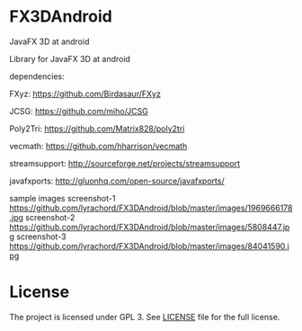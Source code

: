 # FX3DAndroid
JavaFX 3D at android

Library for JavaFX 3D at android

dependencies:

FXyz: https://github.com/Birdasaur/FXyz

JCSG: https://github.com/miho/JCSG

Poly2Tri: https://github.com/Matrix828/poly2tri

vecmath: https://github.com/hharrison/vecmath

streamsupport: http://sourceforge.net/projects/streamsupport

javafxports: http://gluonhq.com/open-source/javafxports/

sample images
screenshot-1 https://github.com/lyrachord/FX3DAndroid/blob/master/images/1969666178.jpg
screenshot-2 https://github.com/lyrachord/FX3DAndroid/blob/master/images/5808447.jpg
screenshot-3 https://github.com/lyrachord/FX3DAndroid/blob/master/images/84041590.jpg

License
===================

The project is licensed under GPL 3. See [LICENSE](https://github.com/lyrachord/FX3DAndroid/blob/master/LICENSE)
file for the full license.
